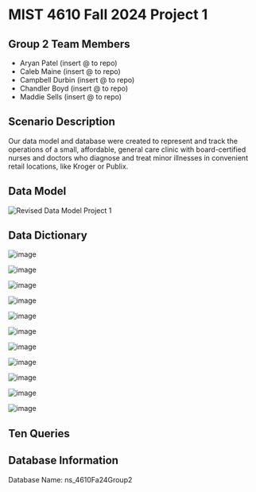 # MIST 4610 Fall 2024 Project 1

## Group 2 Team Members
- Aryan Patel (insert @ to repo)
- Caleb Maine (insert @ to repo)
- Campbell Durbin (insert @ to repo)
- Chandler Boyd (insert @ to repo)
- Maddie Sells (insert @ to repo)

## Scenario Description
Our data model and database were created to represent and track the operations of a small, affordable, general care clinic with board-certified nurses and doctors who diagnose and treat minor illnesses in convenient retail locations, like Kroger or Publix. 

## Data Model
![Revised Data Model Project 1](https://github.com/user-attachments/assets/e56c488c-3bcb-4cf8-bb9e-2432e46e1cce)

## Data Dictionary
![image](https://github.com/user-attachments/assets/d0183794-0fce-4a42-839b-1e7a6fb79622)

![image](https://github.com/user-attachments/assets/c39b7141-39cc-413d-b815-543992017666)

![image](https://github.com/user-attachments/assets/4ae72d4c-6660-4486-9540-50e9776efff8)

![image](https://github.com/user-attachments/assets/0b03bb69-d5f8-48d3-b387-23bc1ac8664a)

![image](https://github.com/user-attachments/assets/dc061b11-6490-4bb0-afef-13de9c0c5117)

![image](https://github.com/user-attachments/assets/fdf47aaa-47b8-457c-966b-bd3f0f62a316)

![image](https://github.com/user-attachments/assets/f2e2cb99-412a-43d6-8a30-c71e0523c79f)

![image](https://github.com/user-attachments/assets/fd05bb0a-bde9-4416-a1fc-10b40110ffbb)

![image](https://github.com/user-attachments/assets/1feece2f-ac24-441c-a294-46cc026687b7)

![image](https://github.com/user-attachments/assets/80c1d2bb-e959-4dd0-af98-c969cb7866a3)

![image](https://github.com/user-attachments/assets/2d23dbf3-e77b-492a-99b2-ca080520efba)

## Ten Queries

## Database Information
Database Name: ns_4610Fa24Group2
